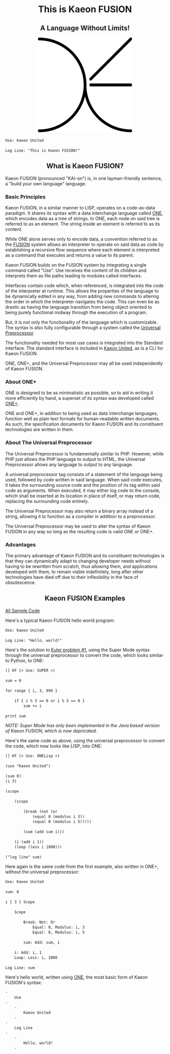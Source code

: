 <div align="center">

<h1 align="center">This is Kaeon FUSION</h1>
<h2 align="center">A Language Without Limits!</h2>

<p align="center">
	<img src="https://github.com/Atlas-of-Kaeon/Atlas-of-Kaeon.github.io/blob/master/Repository%20of%20Kaeon/2%20-%20Collection/1%20-%20General/1%20-%20Documentation/3%20-%20Iconography/1%20-%20ONE/2%20-%20Kaeon%20FUSION/Kaeon%20FUSION%20Logo.png?raw=true" height="300px"/>
</p>

</div>

    Use: Kaeon United
    
    Log Line: "This is Kaeon FUSION!"

<h2 align="center">What is Kaeon FUSION?</h2>

Kaeon FUSION (pronounced "KAI-on") is, in one layman-friendly sentence, a "build your own language"
language.

### Basic Principles

Kaeon FUSION, in a similar manner to LISP, operates on a code-as-data paradigm. It shares its
syntax with a data interchange language called [ONE](https://github.com/Atlas-of-Kaeon/Atlas-of-Kaeon.github.io/blob/master/Repository%20of%20Kaeon/2%20-%20Collection/1%20-%20General/1%20-%20Documentation/1%20-%20Guides/1%20-%20Utilities/2%20-%20ONE/1%20-%20ONE/README.md), which encodes data as a tree of strings. In
ONE, each node on said tree is referred to as an element. The string inside an element is referred
to as its content.

While ONE alone serves only to encode data, a convention referred to as the [FUSION](https://github.com/Atlas-of-Kaeon/Atlas-of-Kaeon.github.io/blob/master/Repository%20of%20Kaeon/2%20-%20Collection/1%20-%20General/1%20-%20Documentation/1%20-%20Guides/1%20-%20Utilities/2%20-%20ONE/4%20-%20FUSION/README.md) system
allows an interpreter to operate on said data as code by establishing a recursive flow sequence
where each element is interpreted as a command that executes and returns a value to its parent.

Kaeon FUSION builds on the FUSION system by integrating a single command called "Use". Use receives
the content of its children and interprets them as file paths leading to modules called interfaces.

Interfaces contain code which, when referenced, is integrated into the code of the interpreter at
runtime. This allows the properties of the language to be dynamically edited in any way, from
adding new commands to altering the order in which the interpreter navigates the code. This can
even be as drastic as having the language transition from being object oriented to being purely
functional midway through the execution of a program.

But, it is not only the functionality of the language which is customizable. The syntax is also
fully configurable through a system called the [Universal Preprocessor](https://github.com/Atlas-of-Kaeon/Atlas-of-Kaeon.github.io/blob/master/Repository%20of%20Kaeon/2%20-%20Collection/1%20-%20General/1%20-%20Documentation/1%20-%20Guides/1%20-%20Utilities/2%20-%20ONE/3%20-%20Universal%20Preprocessor/README.md).

The functionality needed for most use cases is integrated into the Standard interface. The standard
interface is included in [Kaeon United](https://github.com/Atlas-of-Kaeon/Atlas-of-Kaeon.github.io/blob/master/Repository%20of%20Kaeon/2%20-%20Collection/1%20-%20General/1%20-%20Documentation/1%20-%20Guides/2%20-%20Kaeon%20United/README.md), as is a CLI for Kaeon FUSION.

ONE, ONE+, and the Universal Preprocessor may all be used independently of Kaeon FUSION.

### About ONE+

ONE is designed to be as minimalistic as possible, so to aid in writing it more efficiently by
hand, a superset of its syntax was developed called [ONE+](https://github.com/Atlas-of-Kaeon/Atlas-of-Kaeon.github.io/blob/master/Repository%20of%20Kaeon/2%20-%20Collection/1%20-%20General/1%20-%20Documentation/1%20-%20Guides/1%20-%20Utilities/2%20-%20ONE/2%20-%20ONE%2B/README.md).

ONE and ONE+, in addition to being used as data interchange languages, function well as plain text
formats for human-readable written documents. As such, the specification documents for Kaeon FUSION
and its constituent technologies are written in them.

### About The Universal Preprocessor

The Universal Preprocessor is fundamentally similar to PHP. However, while PHP just allows the PHP
language to output to HTML, the Universal Preprocessor allows any language to output to any
language.

A universal preprocessor tag consists of a statement of the language being used, followed by code
written in said language. When said code executes, it takes the surrounding source code and the
position of its tag within said code as arguments. When executed, it may either log code to the
console, which shall be inserted at its location in place of itself, or may return code, replacing
the surrounding code entirely.

The Universal Preprocessor may also return a binary array instead of a string, allowing it to
function as a compiler in addition to a preprocessor.

The Universal Preprocessor may be used to alter the syntax of Kaeon FUSION in any way so long as
the resulting code is valid ONE or ONE+.

### Advantages

The primary advantage of Kaeon FUSION and its constituent technologies is that they can dynamically
adapt to changing developer needs without having to be rewritten from scratch, thus allowing them,
and applications developed with them, to remain viable indefinitely, long after other technologies
have died off due to their inflexibility in the face of obsolescence.

<h2 align="center">Kaeon FUSION Examples</h2>

[All Sample Code](https://github.com/Atlas-of-Kaeon/Atlas-of-Kaeon.github.io/tree/master/Repository%20of%20Kaeon/2%20-%20Collection/1%20-%20General/1%20-%20Documentation/2%20-%20Samples/1%20-%20Kaeon%20FUSION)

Here's a typical Kaeon FUSION hello world program:

    Use: Kaeon United

	Log Line: "Hello, world!"

Here's the solution to [Euler problem #1](https://projecteuler.net/problem=1),
using the Super Mode syntax through the universal preprocessor to convert the code,
which looks similar to Python,
to ONE:

	(] KF [> Use: SUPER <)

	sum = 0

	for range { i, 3, 999 }
	
		if { i % 3 == 0 or i % 5 == 0 }
			sum += i

	print sum

_NOTE: Super Mode has only been implemented in the Java based version of Kaeon FUSION, which is now depricated._

Here's the same code as above,
using the universal preprocessor to convert the code,
which now looks like LISP,
into ONE:

	(] KF [> Use: ONELisp <)

    (use "Kaeon United")

    (sum 0)
    (i 3)
	
	(scope
	
    	(scope
		
    		(break (not (or
    			(equal 0 (modulus i 3))
    			(equal 0 (modulus i 5)))))
		
    		(sum (add sum i)))

    	(i (add i 1))
    	(loop (less i 1000)))

    ("log line" sum)

Here again is the same code from the first example,
also written in ONE+,
without the universal preprocessor:

    Use: Kaeon United

    sum: 0

    i { 3 } Scope
	
    	Scope
		
    		Break: Not: Or
    			Equal: 0, Modulus: i, 3
    			Equal: 0, Modulus: i, 5
		
    		sum: Add: sum, i

    	i: Add: i, 1
    	Loop: Less: i, 1000

    Log Line: sum

Here's hello world,
written using [ONE](https://github.com/Atlas-of-Kaeon/Atlas-of-Kaeon.github.io/blob/master/Repository%20of%20Kaeon/2%20-%20Collection/1%20-%20General/1%20-%20Documentation/1%20-%20Guides/1%20-%20Utilities/2%20-%20ONE/1%20-%20ONE/README.md),
the most basic form of Kaeon FUSION's syntax:

    -
    	Use
    -
    	-
    		Kaeon United
    	-
    -
    	Log Line
    -
    	-
    		Hello, world!
    	-